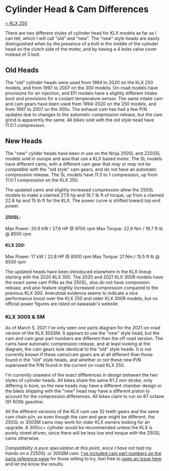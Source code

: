 # Cylinder Head & Cam Differences

[< KLX 250](../klx250.md)

There are two different styles of cylinder head for KLX models as far as I can tell, which I will call "old" and "new". The "new" style heads are easily distinguished when by the presence of a bolt in the middle of the cylinder head on the clutch side of the motor, and by having a 4 bolts valve cover instead of 3 bolt.

## Old Heads

The "old" cylinder heads were used from 1994 to 2020 on the KLX 250 models, and from 1997 to 2007 on the 300 models. On-road models have provisions for air injection, and EFI models have a slightly different intake boot and provisions for a coolant temperature sensor. The same intake cam and cam gears have been used from 1994-2020 on the 250 models, and from 1997 to 2007 on the 300s. The exhaust cam has had a few P/N updates due to changes to the automatic compression release, but the cam grind is apparently the same. All bikes sold with the old style head have 11.0:1 compression.

## New Heads

The "new" cylider heads have been in use on the Ninja 250SL and Z250SL models sold in europe and asia that use a KLX based motor. The SL models have different cams, with a different cam gear that _may or may not be compatible_ with the "old style" cam gears, and do not have an automatic compression release. The SL models have 11.3 to 1 compression, up from 11.0:1 compression on the KLX 250.

The updated cams and slightly increased compression allow the 250SL models to make a claimed 27.6 hp and 16.7 lb ft of torque, up from a claimed 22.8 hp and 15 lb ft for the KLX. The power curve is shifted toward top end power.

#### 250SL:
Max Power: 20.6 kW / 27.6 HP @ 9700 rpm
Max Torque: 22.6 Nm / 16.7 ft lb @ 8500 rpm
#### KLX 250:
Max Power: 17 kW / 22.8 HP @ 8500 rpm
Max Torque: 21 Nm / 15.5 ft lb @ 8500 rpm




The updated heads have been introduced elsewhere in the KLX lineup starting with the 2020 KLX 300. The 2020 and 2021 KLX 300R models have the exact same cam P/Ns as the 250SL, also do not have compresion release, and also feature slightly increased compression compared to the previous KLX 300. Anecdotal evidence seems to indicate a nice performance boost over the KLX 250 and older KLX 300R models, but no official power figures are listed on kawasaki's website.

### KLX 300S & SM
As of March 5, 2021 I've only seen one parts diagram for the 2021 on-road version of the KLX 300SM. It appears to use the "new" style head, but the cam and cam gear part numbers are different than the off road version. The cams have automatic compression release, and at least looking at the diagram, the cam gears look identical to the "old" style heads. It is not currently known if these cams/cam gears are at all different than those found in the "old" style heads, and whether or not these new P/N superseed the P/N found in the current on-road KLX 250.



I'm currently unaware of the exact differences in design between the two styles of cylinder heads. All bikes share the same 61.2 mm stroke, only differing in bore, so the new heads may have a different chamber design or the bikes shipping with the "new" head may have a different piston to account for the compression differences. All bikes claim to run on 87 octane (91 RON) gasoline.

All the different versions of the KLX cam use 32 teeth gears and the same cam chain p/n, so even though the cam and gear might be different, the 250SL or 300SM cams may work for older KLX owners looking for an upgrade. A 300cc+ cylinder would be recommended unless the KLX is purely street driven, since there will be less low end torque with the 250SL cams otherwise.

_Compatibility is pure speculation at this point, since I have not had my hands on a Z250SL or 300SM cam._ [I've included cam part numbers on the parts reference page](parts_reference.md) for those willing to try, feel free to [open an issue here](https://github.com/mitchellwaite/motorcycle-parts-reference/issues) and let me know the results.

